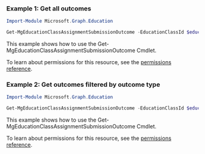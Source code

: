 ### Example 1: Get all outcomes

```powershellImport-Module Microsoft.Graph.Education

Get-MgEducationClassAssignmentSubmissionOutcome -EducationClassId $educationClassId -EducationAssignmentId $educationAssignmentId -EducationSubmissionId $educationSubmissionId
```
This example shows how to use the Get-MgEducationClassAssignmentSubmissionOutcome Cmdlet.
To learn about permissions for this resource, see the [permissions reference](/graph/permissions-reference).

### Example 2: Get outcomes filtered by outcome type

```powershellImport-Module Microsoft.Graph.Education

Get-MgEducationClassAssignmentSubmissionOutcome -EducationClassId $educationClassId -EducationAssignmentId $educationAssignmentId -EducationSubmissionId $educationSubmissionId -Filter "isof('microsoft.graph.educationFeedbackResourceOutcome')"
```
This example shows how to use the Get-MgEducationClassAssignmentSubmissionOutcome Cmdlet.
To learn about permissions for this resource, see the [permissions reference](/graph/permissions-reference).

